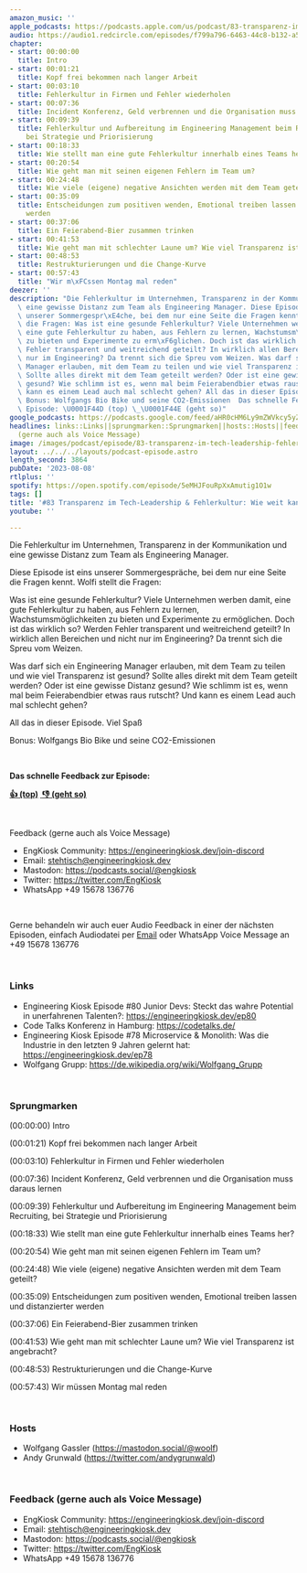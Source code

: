 ```yaml
---
amazon_music: ''
apple_podcasts: https://podcasts.apple.com/us/podcast/83-transparenz-im-tech-leadership-fehlerkultur-wie/id1603082924?i=1000623756371&uo=4
audio: https://audio1.redcircle.com/episodes/f799a796-6463-44c8-b132-a544e59fb859/stream.mp3
chapter:
- start: 00:00:00
  title: Intro
- start: 00:01:21
  title: Kopf frei bekommen nach langer Arbeit
- start: 00:03:10
  title: Fehlerkultur in Firmen und Fehler wiederholen
- start: 00:07:36
  title: Incident Konferenz, Geld verbrennen und die Organisation muss daraus lernen
- start: 00:09:39
  title: Fehlerkultur und Aufbereitung im Engineering Management beim Recruiting,
    bei Strategie und Priorisierung
- start: 00:18:33
  title: Wie stellt man eine gute Fehlerkultur innerhalb eines Teams her?
- start: 00:20:54
  title: Wie geht man mit seinen eigenen Fehlern im Team um?
- start: 00:24:48
  title: Wie viele (eigene) negative Ansichten werden mit dem Team geteilt?
- start: 00:35:09
  title: Entscheidungen zum positiven wenden, Emotional treiben lassen und distanzierter
    werden
- start: 00:37:06
  title: Ein Feierabend-Bier zusammen trinken
- start: 00:41:53
  title: Wie geht man mit schlechter Laune um? Wie viel Transparenz ist angebracht?
- start: 00:48:53
  title: Restrukturierungen und die Change-Kurve
- start: 00:57:43
  title: "Wir m\xFCssen Montag mal reden"
deezer: ''
description: "Die Fehlerkultur im Unternehmen, Transparenz in der Kommunikation und\
  \ eine gewisse Distanz zum Team als Engineering Manager. Diese Episode ist eins\
  \ unserer Sommergespr\xE4che, bei dem nur eine Seite die Fragen kennt. Wolfi stellt\
  \ die Fragen: Was ist eine gesunde Fehlerkultur? Viele Unternehmen werben damit,\
  \ eine gute Fehlerkultur zu haben, aus Fehlern zu lernen, Wachstumsm\xF6glichkeiten\
  \ zu bieten und Experimente zu erm\xF6glichen. Doch ist das wirklich so? Werden\
  \ Fehler transparent und weitreichend geteilt? In wirklich allen Bereichen und nicht\
  \ nur im Engineering? Da trennt sich die Spreu vom Weizen. Was darf sich ein Engineering\
  \ Manager erlauben, mit dem Team zu teilen und wie viel Transparenz ist gesund?\
  \ Sollte alles direkt mit dem Team geteilt werden? Oder ist eine gewisse Distanz\
  \ gesund? Wie schlimm ist es, wenn mal beim Feierabendbier etwas raus rutscht? Und\
  \ kann es einem Lead auch mal schlecht gehen? All das in dieser Episode. Viel Spa\xDF\
  \ Bonus: Wolfgangs Bio Bike und seine CO2-Emissionen  Das schnelle Feedback zur\
  \ Episode: \U0001F44D (top) \_\U0001F44E (geht so)"
google_podcasts: https://podcasts.google.com/feed/aHR0cHM6Ly9mZWVkcy5yZWRjaXJjbGUuY29tLzBlY2ZkZmQ3LWZkYTEtNGMzZC05NTE1LTQ3NjcyN2Y5ZGY1ZQ/episode/NjU2MjViMmUtZmMxMy00NTNhLWI0ZDUtZGUwODE5OTExMGIw?sa=X&ved=2ahUKEwjekq2dmMyAAxXbqY4IHRVJCFsQkfYCegQIARAF
headlines: links::Links||sprungmarken::Sprungmarken||hosts::Hosts||feedback-gerne-auch-als-voice-message::Feedback
  (gerne auch als Voice Message)
image: /images/podcast/episode/83-transparenz-im-tech-leadership-fehlerkultur-wie-weit-kann-ich-gehen.jpg
layout: ../../../layouts/podcast-episode.astro
length_second: 3864
pubDate: '2023-08-08'
rtlplus: ''
spotify: https://open.spotify.com/episode/5eMHJFouRpXxAmutig1O1w
tags: []
title: '#83 Transparenz im Tech-Leadership & Fehlerkultur: Wie weit kann ich gehen?'
youtube: ''

---
```

<p>Die Fehlerkultur im Unternehmen, Transparenz in der Kommunikation und eine gewisse Distanz zum Team als Engineering Manager.</p><p>Diese Episode ist eins unserer Sommergespräche, bei dem nur eine Seite die Fragen kennt. Wolfi stellt die Fragen:</p><p>Was ist eine gesunde Fehlerkultur? Viele Unternehmen werben damit, eine gute Fehlerkultur zu haben, aus Fehlern zu lernen, Wachstumsmöglichkeiten zu bieten und Experimente zu ermöglichen. Doch ist das wirklich so? Werden Fehler transparent und weitreichend geteilt? In wirklich allen Bereichen und nicht nur im Engineering? Da trennt sich die Spreu vom Weizen.</p><p>Was darf sich ein Engineering Manager erlauben, mit dem Team zu teilen und wie viel Transparenz ist gesund? Sollte alles direkt mit dem Team geteilt werden? Oder ist eine gewisse Distanz gesund? Wie schlimm ist es, wenn mal beim Feierabendbier etwas raus rutscht? Und kann es einem Lead auch mal schlecht gehen?</p><p>All das in dieser Episode. Viel Spaß</p><p>Bonus: Wolfgangs Bio Bike und seine CO2-Emissionen</p><p><br></p><p><strong>Das schnelle Feedback zur Episode:</strong></p><p><a href="https://api.openpodcast.dev/feedback/83/upvote" rel="nofollow"><strong>👍 (top)</strong></a><strong> </strong><a href="https://api.openpodcast.dev/feedback/18/downvote" rel="nofollow"><strong> </strong></a><a href="https://api.openpodcast.dev/feedback/83/downvote" rel="nofollow"><strong>👎 (geht so)</strong></a></p><p><br></p><p>Feedback (gerne auch als Voice Message)</p><ul><li>EngKiosk Community: <a href="https://engineeringkiosk.dev/join-discord">https://engineeringkiosk.dev/join-discord</a> </li><li>Email: <a href="mailto:stehtisch@engineeringkiosk.dev" rel="nofollow">stehtisch@engineeringkiosk.dev</a></li><li>Mastodon: <a href="https://podcasts.social/@engkiosk" rel="nofollow">https://podcasts.social/@engkiosk</a></li><li>Twitter: <a href="https://twitter.com/EngKiosk" rel="nofollow">https://twitter.com/EngKiosk</a></li><li>WhatsApp +49 15678 136776</li></ul><p><br></p><p>Gerne behandeln wir auch euer Audio Feedback in einer der nächsten Episoden, einfach Audiodatei per <a href="https://engineeringkiosk.dev/kontakt/">Email</a> oder WhatsApp Voice Message an +49 15678 136776</p><p><br></p><h3 id="links">Links</h3><ul><li>Engineering Kiosk Episode #80 Junior Devs: Steckt das wahre Potential in unerfahrenen Talenten?: <a href="https://engineeringkiosk.dev/ep80">https://engineeringkiosk.dev/ep80</a> </li><li>Code Talks Konferenz in Hamburg: <a href="https://codetalks.de/" rel="nofollow">https://codetalks.de/</a></li><li>Engineering Kiosk Episode #78 Microservice &amp; Monolith: Was die Industrie in den letzten 9 Jahren gelernt hat: <a href="https://engineeringkiosk.dev/ep78">https://engineeringkiosk.dev/ep78</a> </li><li>Wolfgang Grupp: <a href="https://de.wikipedia.org/wiki/Wolfgang_Grupp" rel="nofollow">https://de.wikipedia.org/wiki/Wolfgang_Grupp</a></li></ul><p><br></p><h3 id="sprungmarken">Sprungmarken</h3><p>(00:00:00) Intro</p><p>(00:01:21) Kopf frei bekommen nach langer Arbeit</p><p>(00:03:10) Fehlerkultur in Firmen und Fehler wiederholen</p><p>(00:07:36) Incident Konferenz, Geld verbrennen und die Organisation muss daraus lernen</p><p>(00:09:39) Fehlerkultur und Aufbereitung im Engineering Management beim Recruiting, bei Strategie und Priorisierung</p><p>(00:18:33) Wie stellt man eine gute Fehlerkultur innerhalb eines Teams her?</p><p>(00:20:54) Wie geht man mit seinen eigenen Fehlern im Team um?</p><p>(00:24:48) Wie viele (eigene) negative Ansichten werden mit dem Team geteilt?</p><p>(00:35:09) Entscheidungen zum positiven wenden, Emotional treiben lassen und distanzierter werden</p><p>(00:37:06) Ein Feierabend-Bier zusammen trinken</p><p>(00:41:53) Wie geht man mit schlechter Laune um? Wie viel Transparenz ist angebracht?</p><p>(00:48:53) Restrukturierungen und die Change-Kurve</p><p>(00:57:43) Wir müssen Montag mal reden</p><p><br></p><h3 id="hosts">Hosts</h3><ul><li>Wolfgang Gassler (<a href="https://mastodon.social/@woolf" rel="nofollow">https://mastodon.social/@woolf</a>)</li><li>Andy Grunwald (<a href="https://twitter.com/andygrunwald" rel="nofollow">https://twitter.com/andygrunwald</a>)</li></ul><p><br></p><h3 id="feedback-gerne-auch-als-voice-message">Feedback (gerne auch als Voice Message)</h3><ul><li>EngKiosk Community: <a href="https://engineeringkiosk.dev/join-discord">https://engineeringkiosk.dev/join-discord</a> </li><li>Email: <a href="mailto:stehtisch@engineeringkiosk.dev" rel="nofollow">stehtisch@engineeringkiosk.dev</a></li><li>Mastodon: <a href="https://podcasts.social/@engkiosk" rel="nofollow">https://podcasts.social/@engkiosk</a></li><li>Twitter: <a href="https://twitter.com/EngKiosk" rel="nofollow">https://twitter.com/EngKiosk</a></li><li>WhatsApp +49 15678 136776</li></ul>